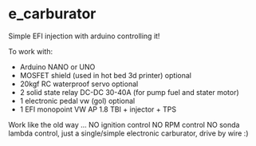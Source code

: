 # e_carburator
Simple EFI injection with arduino controlling it!

To work with:

* Arduino NANO or UNO
* MOSFET shield (used in hot bed 3d printer) optional
* 20kgf RC waterproof servo optional
* 2 solid state relay DC-DC 30-40A (for pump fuel and stater motor)
* 1 electronic pedal vw (gol) optional
* 1 EFI monopoint VW AP 1.8 TBI + injector + TPS

Work like the old way ... NO ignition control NO RPM control NO sonda lambda control, just a single/simple electronic carburator, drive by wire :)
